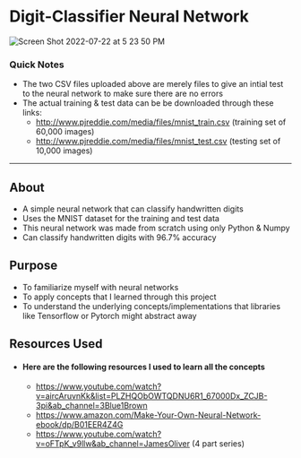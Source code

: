 # Digit-Classifier Neural Network
![Screen Shot 2022-07-22 at 5 23 50 PM](https://user-images.githubusercontent.com/90232501/180582946-ec550d7f-49b8-4451-953b-6e432b0eeb82.png)

### Quick Notes
- The two CSV files uploaded above are merely files to give an intial test to the neural network to make sure there are no errors
- The actual training & test data can be be downloaded through these links:
  -  http://www.pjreddie.com/media/files/mnist_train.csv (training set of 60,000 images)
  - http://www.pjreddie.com/media/files/mnist_test.csv (testing set of 10,000 images)
------------------------------------------------------------------------------------------------------------------------------------------

## About
- A simple neural network that can classify handwritten digits
- Uses the MNIST dataset for the training and test data
- This neural network was made from scratch using only Python & Numpy
- Can classify handwritten digits with 96.7% accuracy

## Purpose
- To familiarize myself with neural networks
- To apply concepts that I learned through this project
- To understand the underlying concepts/implementations that libraries like Tensorflow or Pytorch might abstract away

## Resources Used
- #### Here are the following resources I used to learn all the concepts
  - https://www.youtube.com/watch?v=aircAruvnKk&list=PLZHQObOWTQDNU6R1_67000Dx_ZCJB-3pi&ab_channel=3Blue1Brown
  - https://www.amazon.com/Make-Your-Own-Neural-Network-ebook/dp/B01EER4Z4G
  - https://www.youtube.com/watch?v=oFTpK_v9llw&ab_channel=JamesOliver (4 part series)
